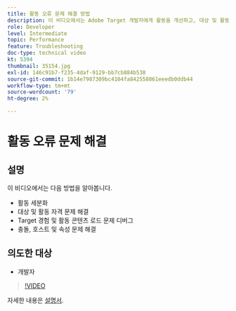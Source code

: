 ```yaml
---
title: 활동 오류 문제 해결 방법
description: 이 비디오에서는 Adobe Target 개발자에게 활동을 개선하고, 대상 및 활동 자격 문제를 해결하며, Target 경험과 활동 콘텐츠 로드 문제를 디버깅하고, 충돌, 호스트 및 속성을 해결하는 방법을 보여 줍니다.
role: Developer
level: Intermediate
topic: Performance
feature: Troubleshooting
doc-type: technical video
kt: 5394
thumbnail: 35154.jpg
exl-id: 146c91b7-f235-4daf-9129-bb7cb884b538
source-git-commit: 1b14e7987309bc4104fa842558861eeedb0ddb44
workflow-type: tm+mt
source-wordcount: '79'
ht-degree: 2%

---
```


# 활동 오류 문제 해결

## 설명

이 비디오에서는 다음 방법을 알아봅니다.

* 활동 세분화
* 대상 및 활동 자격 문제 해결
* Target 경험 및 활동 콘텐츠 로드 문제 디버그
* 충돌, 호스트 및 속성 문제 해결

## 의도한 대상

* 개발자

>[!VIDEO](https://video.tv.adobe.com/v/35154/?quality=12)

자세한 내용은 [설명서](https://experienceleague.adobe.com/docs/target/using/troubleshoot/troubleshooting-target.html?lang=en).
